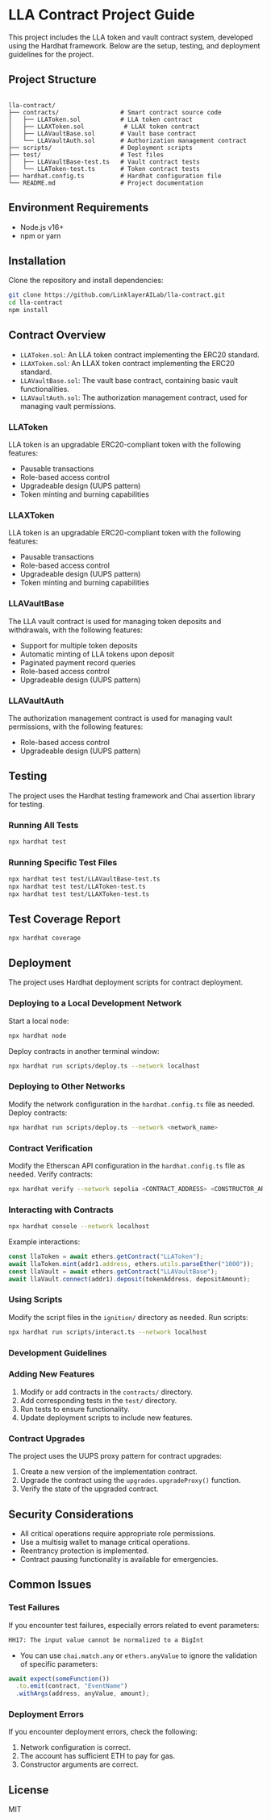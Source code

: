 # LLA Contract Project Guide

This project includes the LLA token and vault contract system, developed using the Hardhat framework. Below are the setup, testing, and deployment guidelines for the project.

## Project Structure
```plaintext

lla-contract/
├── contracts/                 # Smart contract source code
│   ├── LLAToken.sol           # LLA token contract
│   ├── LLAXToken.sol           # LLAX token contract
│   ├── LLAVaultBase.sol       # Vault base contract
│   └── LLAVaultAuth.sol       # Authorization management contract
├── scripts/                   # Deployment scripts
├── test/                      # Test files
│   ├── LLAVaultBase-test.ts   # Vault contract tests
│   └── LLAToken-test.ts       # Token contract tests
├── hardhat.config.ts          # Hardhat configuration file
└── README.md                  # Project documentation

```



## Environment Requirements

- Node.js v16+
- npm or yarn

## Installation

Clone the repository and install dependencies:

```bash
git clone https://github.com/LinklayerAILab/lla-contract.git
cd lla-contract
npm install
```

## Contract Overview

- `LLAToken.sol`: An LLA token contract implementing the ERC20 standard.
- `LLAXToken.sol`: An LLAX token contract implementing the ERC20 standard.
- `LLAVaultBase.sol`: The vault base contract, containing basic vault functionalities.
- `LLAVaultAuth.sol`: The authorization management contract, used for managing vault permissions.

### LLAToken

LLA token is an upgradable ERC20-compliant token with the following features:

- Pausable transactions
- Role-based access control
- Upgradeable design (UUPS pattern)
- Token minting and burning capabilities

### LLAXToken

LLA token is an upgradable ERC20-compliant token with the following features:

- Pausable transactions
- Role-based access control
- Upgradeable design (UUPS pattern)
- Token minting and burning capabilities

### LLAVaultBase

The LLA vault contract is used for managing token deposits and withdrawals, with the following features:

- Support for multiple token deposits
- Automatic minting of LLA tokens upon deposit
- Paginated payment record queries
- Role-based access control
- Upgradeable design (UUPS pattern)

### LLAVaultAuth

The authorization management contract is used for managing vault permissions, with the following features:

- Role-based access control
- Upgradeable design (UUPS pattern)

## Testing

The project uses the Hardhat testing framework and Chai assertion library for testing.

### Running All Tests

```bash
npx hardhat test
```

### Running Specific Test Files

```bash
npx hardhat test test/LLAVaultBase-test.ts
npx hardhat test test/LLAToken-test.ts
npx hardhat test test/LLAXToken-test.ts
```

## Test Coverage Report

```bash
npx hardhat coverage
```

## Deployment

The project uses Hardhat deployment scripts for contract deployment.

### Deploying to a Local Development Network

Start a local node:

```bash
npx hardhat node
```

Deploy contracts in another terminal window:

```bash
npx hardhat run scripts/deploy.ts --network localhost
```

### Deploying to Other Networks

Modify the network configuration in the `hardhat.config.ts` file as needed.
Deploy contracts:

```bash
npx hardhat run scripts/deploy.ts --network <network_name>
```

### Contract Verification

Modify the Etherscan API configuration in the `hardhat.config.ts` file as needed.
Verify contracts:

```bash
npx hardhat verify --network sepolia <CONTRACT_ADDRESS> <CONSTRUCTOR_ARGS>
```

### Interacting with Contracts

```bash
npx hardhat console --network localhost
```

Example interactions:

```javascript
const llaToken = await ethers.getContract("LLAToken");
await llaToken.mint(addr1.address, ethers.utils.parseEther("1000"));
const llaVault = await ethers.getContract("LLAVaultBase");
await llaVault.connect(addr1).deposit(tokenAddress, depositAmount);
```

### Using Scripts

Modify the script files in the `ignition/` directory as needed.
Run scripts:

```bash
npx hardhat run scripts/interact.ts --network localhost
```

### Development Guidelines

### Adding New Features

1. Modify or add contracts in the `contracts/` directory.
2. Add corresponding tests in the `test/` directory.
3. Run tests to ensure functionality.
4. Update deployment scripts to include new features.

### Contract Upgrades

The project uses the UUPS proxy pattern for contract upgrades:

1. Create a new version of the implementation contract.
2. Upgrade the contract using the `upgrades.upgradeProxy()` function.
3. Verify the state of the upgraded contract.

## Security Considerations

- All critical operations require appropriate role permissions.
- Use a multisig wallet to manage critical operations.
- Reentrancy protection is implemented.
- Contract pausing functionality is available for emergencies.

## Common Issues

### Test Failures

If you encounter test failures, especially errors related to event parameters:

```bash
HH17: The input value cannot be normalized to a BigInt
```

- You can use `chai.match.any` or `ethers.anyValue` to ignore the validation of specific parameters:

```typescript
await expect(someFunction())
  .to.emit(contract, "EventName")
  .withArgs(address, anyValue, amount);
```

### Deployment Errors

If you encounter deployment errors, check the following:

1. Network configuration is correct.
2. The account has sufficient ETH to pay for gas.
3. Constructor arguments are correct.

## License

MIT
